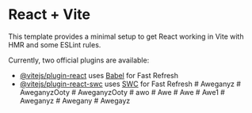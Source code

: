 # React + Vite

This template provides a minimal setup to get React working in Vite with HMR and some ESLint rules.

Currently, two official plugins are available:

- [@vitejs/plugin-react](https://github.com/vitejs/vite-plugin-react/blob/main/packages/plugin-react/README.md) uses [Babel](https://babeljs.io/) for Fast Refresh
- [@vitejs/plugin-react-swc](https://github.com/vitejs/vite-plugin-react-swc) uses [SWC](https://swc.rs/) for Fast Refresh
#   A w e g a n y z  
 #   A w e g a n y z O o t y  
 #   A w e g a n y z O o t y  
 #   a w o  
 #   A w e  
 #   A w e  
 #   A w e 1  
 #   A w e g a n y z  
 #   A w e g a n y  
 #   A w e g a y z  
 